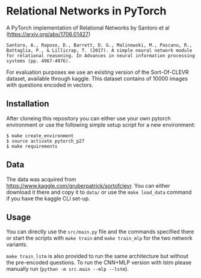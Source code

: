 # Relational Networks in PyTorch

A PyTorch implementation of Relational Networks by Santoro et al (https://arxiv.org/abs/1706.01427)

	Santoro, A., Raposo, D., Barrett, D. G., Malinowski, M., Pascanu, R., Battaglia, P., & Lillicrap, T. (2017). A simple neural network module for relational reasoning. In Advances in neural information processing systems (pp. 4967-4976).

For evaluation purposes we use an existing version of the Sort-Of-CLEVR dataset, available through kaggle. This dataset contains of 10000 images with questions encoded in vectors.

## Installation

After cloneing this repository you can either use your own pytorch environment or use the following simple setup script for a new environment:

```
$ make create_environment
$ source activate pytorch_p27
$ make requirements
```

## Data

The data was acquired from https://www.kaggle.com/gruberpatrick/sortofclevr. You can either download it there and copy it to `data/` or use the `make load_data` command if you have the kaggle CLI set-up.

## Usage

You can directly use the `src/main.py` file and the commands specified there or start the scripts with `make train` and `make train_mlp` for the two network variants.

`make train_lstm` is also provided to run the same architecture but without the pre-encoded questions. To run the CNN+MLP version with lstm please manually run (`python -m src.main --mlp --lstm`).

